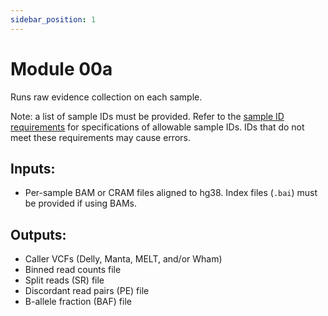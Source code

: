```yaml
---
sidebar_position: 1
---
```


# Module 00a

Runs raw evidence collection on each sample.

Note: a list of sample IDs must be provided. Refer to the [sample ID requirements](#sampleids) for specifications of allowable sample IDs. IDs that do not meet these requirements may cause errors.

## Inputs:
* Per-sample BAM or CRAM files aligned to hg38. Index files (`.bai`) must be provided if using BAMs.

## Outputs:
* Caller VCFs (Delly, Manta, MELT, and/or Wham)
* Binned read counts file
* Split reads (SR) file
* Discordant read pairs (PE) file
* B-allele fraction (BAF) file


